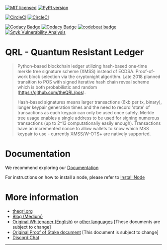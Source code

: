 
[![MIT licensed](https://img.shields.io/badge/license-MIT-blue.svg)](https://raw.githubusercontent.com/theQRL/qrllib/master/LICENSE)
[![PyPI version](https://badge.fury.io/py/qrl.svg)](https://badge.fury.io/py/qrl)

[![CircleCI](https://circleci.com/gh/theQRL/QRL.svg?style=shield)](https://circleci.com/gh/theQRL/QRL)
[![CircleCI](https://img.shields.io/circleci/project/github/theQRL/integration_tests/master.svg?label=integration)](https://circleci.com/gh/theQRL/integration_tests)

[![Codacy Badge](https://api.codacy.com/project/badge/Coverage/37ffe8d11be94eb5aeb5d29379dd3543)](https://www.codacy.com/app/jleni/QRL?utm_source=github.com&amp;utm_medium=referral&amp;utm_content=theQRL/QRL&amp;utm_campaign=Badge_Coverage) 
[![Codacy Badge](https://api.codacy.com/project/badge/Grade/37ffe8d11be94eb5aeb5d29379dd3543)](https://www.codacy.com/app/jleni/QRL?utm_source=github.com&utm_medium=referral&utm_content=theQRL/QRL&utm_campaign=badger) [![codebeat badge](https://codebeat.co/badges/9a0c8cad-bfa0-4ea7-89bf-bcb80859ce43)](https://codebeat.co/projects/github-com-theqrl-qrl-master)
[![Snyk Vulnerability Analysis](https://snyk.io/test/github/theQRL/QRL/badge.svg)](https://snyk.io/test/github/theQRL/QRL)


# QRL - Quantum Resistant Ledger 

> Python-based blockchain ledger utilizing hash-based one-time merkle tree signature scheme (XMSS) instead of ECDSA. Proof-of-work block selection via the cryptonight algorithm. Late 2018 planned transition to POS with signed iterative hash chain reveal scheme which is both probabilistic and random (https://github.com/theQRL/pos).
>
> Hash-based signatures means larger transactions (6kb per tx, binary), longer keypair generation times and the need to record 'state' of transactions as each keypair can only be used once safely. Merkle tree usage enables a single address to be used for signing numerous transactions (up to 2^13 computationally easily enough). Transactions have an incremented nonce to allow wallets to know which MSS keypair to use - currently XMSS/W-OTS+ are natively supported.

# Documentation

We recommend exploring our [Documentation](https://docs.theqrl.org/) 

For instructions on how to install a node, please refer to [Install Node](https://docs.theqrl.org/mining/full-node/) 


# More information

 * [theqrl.org](https://theqrl.org)
 * [Blog (Medium)](https://medium.com/the-quantum-resistant-ledger)
 * [Original Whitepaper (English)](https://github.com/theQRL/Whitepaper/blob/master/QRL_whitepaper.pdf) or [other languages](https://github.com/theQRL/Whitepaper/blob/master) [These documents are subject to change]
 * [Original Proof of Stake document](https://github.com/theQRL/pos) [This document is subject to change]
 * [Discord Chat](https://discord.gg/RcR9WzX)
 
* * *
